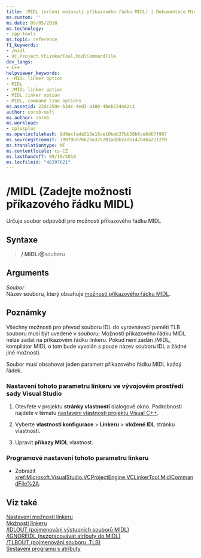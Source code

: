 ```yaml
---
title: -MIDL (určení možností příkazového řádku MIDL) | Dokumentace Microsoftu
ms.custom: ''
ms.date: 09/05/2018
ms.technology:
- cpp-tools
ms.topic: reference
f1_keywords:
- /midl
- VC.Project.VCLinkerTool.MidlCommandFile
dev_langs:
- C++
helpviewer_keywords:
- -MIDL linker option
- MIDL
- /MIDL linker option
- MIDL linker option
- MIDL, command line options
ms.assetid: 22dc259e-b34c-4ed3-a380-4beb734482c1
author: corob-msft
ms.author: corob
ms.workload:
- cplusplus
ms.openlocfilehash: 9d9ecfada513e16ce10bab37bb38b6ce6d67f907
ms.sourcegitcommit: 799f9b976623a375203ad8b2ad5147bd6a2212f0
ms.translationtype: MT
ms.contentlocale: cs-CZ
ms.lasthandoff: 09/19/2018
ms.locfileid: "46397621"
---
```

# <a name="midl-specify-midl-command-line-options"></a>/MIDL (Zadejte možnosti příkazového řádku MIDL)

Určuje soubor odpovědí pro možnosti příkazového řádku MIDL

## <a name="syntax"></a>Syntaxe

> **/ MIDL:\@**<em>souboru</em>

## <a name="arguments"></a>Arguments

*Soubor*<br/>
Název souboru, který obsahuje [možností příkazového řádku MIDL](/windows/desktop/Midl/general-midl-command-line-syntax).

## <a name="remarks"></a>Poznámky

Všechny možnosti pro převod souboru IDL do vyrovnávací paměti TLB souboru musí být uvedené v *souboru*; Možnosti příkazového řádku MIDL nelze zadat na příkazovém řádku linkeru. Pokud není zadán /MIDL, kompilátor MIDL o tom bude vyvolán s pouze název souboru IDL a žádné jiné možnosti.

Soubor musí obsahovat jeden parametr příkazového řádku MIDL každý řádek.

### <a name="to-set-this-linker-option-in-the-visual-studio-development-environment"></a>Nastavení tohoto parametru linkeru ve vývojovém prostředí sady Visual Studio

1. Otevřete v projektu **stránky vlastností** dialogové okno. Podrobnosti najdete v tématu [nastavení vlastností projektu Visual C++](../../ide/working-with-project-properties.md).

2. Vyberte **vlastnosti konfigurace** > **Linkeru** > **vložené IDL** stránku vlastností.

3. Upravit **příkazy MIDL** vlastnost.

### <a name="to-set-this-linker-option-programmatically"></a>Programové nastavení tohoto parametru linkeru

- Zobrazit <xref:Microsoft.VisualStudio.VCProjectEngine.VCLinkerTool.MidlCommandFile%2A>.

## <a name="see-also"></a>Viz také

[Nastavení možností linkeru](../../build/reference/setting-linker-options.md)<br/>
[Možnosti linkeru](../../build/reference/linker-options.md)<br/>
[/IDLOUT (pojmenování výstupních souborů MIDL)](../../build/reference/idlout-name-midl-output-files.md)<br/>
[/IGNOREIDL (nezpracovávat atributy do MIDL)](../../build/reference/ignoreidl-don-t-process-attributes-into-midl.md)<br/>
[/TLBOUT (pojmenování souboru .TLB)](../../build/reference/tlbout-name-dot-tlb-file.md)<br/>
[Sestavení programu s atributy](../../windows/building-an-attributed-program.md)